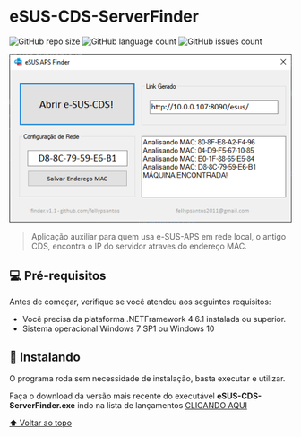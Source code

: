 # eSUS-CDS-ServerFinder

<!---Esses são exemplos. Veja https://shields.io para outras pessoas ou para personalizar este conjunto de escudos. Você pode querer incluir dependências, status do projeto e informações de licença aqui--->

![GitHub repo size](https://img.shields.io/github/repo-size/fellypsantos/eSUS-CDS-ServerFinder?style=flat-square)
![GitHub language count](https://img.shields.io/github/languages/top/fellypsantos/eSUS-CDS-ServerFinder)
![GitHub issues count](https://img.shields.io/github/issues-raw/fellypsantos/eSUS-CDS-ServerFinder)

![Captura de Tela](screenshot-1.png)

> Aplicação auxiliar para quem usa e-SUS-APS em rede local, o antigo CDS, encontra o IP do servidor atraves do endereço MAC.

## 💻 Pré-requisitos

Antes de começar, verifique se você atendeu aos seguintes requisitos:
<!---Estes são apenas requisitos de exemplo. Adicionar, duplicar ou remover conforme necessário--->
* Você precisa da plataforma .NETFramework 4.6.1 instalada ou superior.
* Sistema operacional Windows 7 SP1 ou Windows 10

## 🚀 Instalando

O programa roda sem necessidade de instalação, basta executar e utilizar.

Faça o download da versão mais recente do executável **eSUS-CDS-ServerFinder.exe** indo na lista de lançamentos [CLICANDO AQUI](https://github.com/fellypsantos/eSUS-CDS-ServerFinder/releases)

[⬆ Voltar ao topo](##esus-cds-serverfinder)<br>
